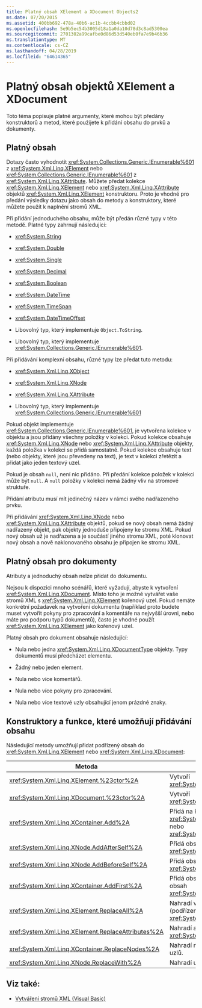 ```yaml
---
title: Platný obsah XElement a XDocument Objects2
ms.date: 07/20/2015
ms.assetid: 400bb692-478a-40b6-ac1b-4ccbb4cbbd02
ms.openlocfilehash: 5e9b5ec54b3005d18a1a0da10d78d3c8ad5300ea
ms.sourcegitcommit: 2701302a99cafbe0d86d53d540eb0fa7e9b46b36
ms.translationtype: MT
ms.contentlocale: cs-CZ
ms.lasthandoff: 04/28/2019
ms.locfileid: "64614365"
---
```

# <a name="valid-content-of-xelement-and-xdocument-objects"></a>Platný obsah objektů XElement a XDocument
Toto téma popisuje platné argumenty, které mohou být předány konstruktorů a metod, které použijete k přidání obsahu do prvků a dokumenty.  
  
## <a name="valid-content"></a>Platný obsah  
 Dotazy často vyhodnotit <xref:System.Collections.Generic.IEnumerable%601> z <xref:System.Xml.Linq.XElement> nebo <xref:System.Collections.Generic.IEnumerable%601> z <xref:System.Xml.Linq.XAttribute>. Můžete předat kolekce <xref:System.Xml.Linq.XElement> nebo <xref:System.Xml.Linq.XAttribute> objektů <xref:System.Xml.Linq.XElement> konstruktoru. Proto je vhodné pro předání výsledky dotazu jako obsah do metody a konstruktory, které můžete použít k naplnění stromů XML.  
  
 Při přidání jednoduchého obsahu, může být předán různé typy v této metodě. Platné typy zahrnují následující:  
  
- <xref:System.String>  
  
- <xref:System.Double>  
  
- <xref:System.Single>  
  
- <xref:System.Decimal>  
  
- <xref:System.Boolean>  
  
- <xref:System.DateTime>  
  
- <xref:System.TimeSpan>  
  
- <xref:System.DateTimeOffset>  
  
- Libovolný typ, který implementuje `Object.ToString`.  
  
- Libovolný typ, který implementuje <xref:System.Collections.Generic.IEnumerable%601>.  
  
 Při přidávání komplexní obsahu, různé typy lze předat tuto metodu:  
  
- <xref:System.Xml.Linq.XObject>  
  
- <xref:System.Xml.Linq.XNode>  
  
- <xref:System.Xml.Linq.XAttribute>  
  
- Libovolný typ, který implementuje <xref:System.Collections.Generic.IEnumerable%601>  
  
 Pokud objekt implementuje <xref:System.Collections.Generic.IEnumerable%601>, je vytvořena kolekce v objektu a jsou přidány všechny položky v kolekci. Pokud kolekce obsahuje <xref:System.Xml.Linq.XNode> nebo <xref:System.Xml.Linq.XAttribute> objekty, každá položka v kolekci se přidá samostatně. Pokud kolekce obsahuje text (nebo objekty, které jsou převedeny na text), je text v kolekci zřetězit a přidat jako jeden textový uzel.  
  
 Pokud je obsah `null`, není nic přidáno. Při předání kolekce položek v kolekci může být `null`. A `null` položky v kolekci nemá žádný vliv na stromové struktuře.  
  
 Přidání atributu musí mít jedinečný název v rámci svého nadřazeného prvku.  
  
 Při přidávání <xref:System.Xml.Linq.XNode> nebo <xref:System.Xml.Linq.XAttribute> objektů, pokud se nový obsah nemá žádný nadřazený objekt, pak objekty jednoduše připojeny ke stromu XML. Pokud nový obsah už je nadřazena a je součástí jiného stromu XML, poté klonovat nový obsah a nově naklonovaného obsahu je připojen ke stromu XML.  
  
## <a name="valid-content-for-documents"></a>Platný obsah pro dokumenty  
 Atributy a jednoduchý obsah nelze přidat do dokumentu.  
  
 Nejsou k dispozici mnoho scénářů, které vyžadují, abyste k vytvoření <xref:System.Xml.Linq.XDocument>. Místo toho je možné vytvářet vaše stromů XML s <xref:System.Xml.Linq.XElement> kořenový uzel. Pokud nemáte konkrétní požadavek na vytvoření dokumentu (například proto budete muset vytvořit pokyny pro zpracování a komentáře na nejvyšší úrovni, nebo máte pro podporu typů dokumentů), často je vhodné použít <xref:System.Xml.Linq.XElement> jako kořenový uzel.  
  
 Platný obsah pro dokument obsahuje následující:  
  
- Nula nebo jedna <xref:System.Xml.Linq.XDocumentType> objekty. Typy dokumentů musí předcházet elementu.  
  
- Žádný nebo jeden element.  
  
- Nula nebo více komentářů.  
  
- Nula nebo více pokyny pro zpracování.  
  
- Nula nebo více textové uzly obsahující jenom prázdné znaky.  
  
## <a name="constructors-and-functions-that-allow-adding-content"></a>Konstruktory a funkce, které umožňují přidávání obsahu  
 Následující metody umožňují přidat podřízený obsah do <xref:System.Xml.Linq.XElement> nebo <xref:System.Xml.Linq.XDocument>:  
  
|Metoda|Popis|  
|------------|-----------------|  
|<xref:System.Xml.Linq.XElement.%23ctor%2A>|Vytvoří <xref:System.Xml.Linq.XElement>.|  
|<xref:System.Xml.Linq.XDocument.%23ctor%2A>|Vytvoří <xref:System.Xml.Linq.XDocument>.|  
|<xref:System.Xml.Linq.XContainer.Add%2A>|Přidá na konec podřízený obsah <xref:System.Xml.Linq.XElement> nebo <xref:System.Xml.Linq.XDocument>.|  
|<xref:System.Xml.Linq.XNode.AddAfterSelf%2A>|Přidá obsah po <xref:System.Xml.Linq.XNode>.|  
|<xref:System.Xml.Linq.XNode.AddBeforeSelf%2A>|Přidá obsah před <xref:System.Xml.Linq.XNode>.|  
|<xref:System.Xml.Linq.XContainer.AddFirst%2A>|Přidá obsah na začátku podřízený obsah <xref:System.Xml.Linq.XContainer>.|  
|<xref:System.Xml.Linq.XElement.ReplaceAll%2A>|Nahradí veškerý obsah (podřízených uzlů a atributy) ze <xref:System.Xml.Linq.XElement>.|  
|<xref:System.Xml.Linq.XElement.ReplaceAttributes%2A>|Nahradí atributy <xref:System.Xml.Linq.XElement>.|  
|<xref:System.Xml.Linq.XContainer.ReplaceNodes%2A>|Nahradí nový obsah podřízených uzlů.|  
|<xref:System.Xml.Linq.XNode.ReplaceWith%2A>|Nahradí uzlu nový obsah.|  
  
## <a name="see-also"></a>Viz také:

- [Vytváření stromů XML (Visual Basic)](../../../../visual-basic/programming-guide/concepts/linq/creating-xml-trees.md)
